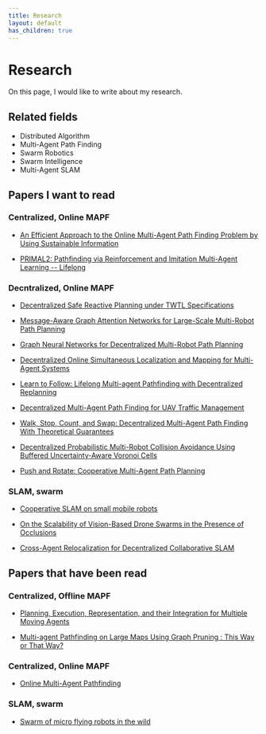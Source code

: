 ```yaml
---
title: Research
layout: default
has_children: true
---
```


# Research

On this page, I would like to write about my research.

## Related fields
- Distributed Algorithm
- Multi-Agent Path Finding
- Swarm Robotics
- Swarm Intelligence
- Multi-Agent SLAM

## Papers I want to read

### Centralized, Online MAPF

- <a href="https://arxiv.org/abs/2301.04446" target="_blank">An Efficient Approach to the Online Multi-Agent Path Finding Problem by Using Sustainable Information</a>

- <a href="https://arxiv.org/abs/2010.08184" target="_blank">PRIMAL2: Pathfinding via Reinforcement and Imitation Multi-Agent Learning -- Lifelong</a>

### Decntralized, Online MAPF

- <a href="https://ras.papercept.net/images/temp/IROS/files/2094.pdf" target="_blank">Decentralized Safe Reactive Planning under TWTL Specifications</a>

- <a href="https://arxiv.org/abs/2011.13219" target="_blank">Message-Aware Graph Attention Networks for Large-Scale Multi-Robot Path Planning</a>

- <a href="https://arxiv.org/abs/1912.06095" target="_blank">Graph Neural Networks for Decentralized Multi-Robot Path Planning</a>

- <a href="https://www.mdpi.com/1424-8220/18/8/2612" target="_blank">Decentralized Online Simultaneous Localization and Mapping for Multi-Agent Systems</a>

- <a href="https://openreview.net/pdf?id=vMV4tsA639" target="_blank">Learn to Follow: Lifelong Multi-agent Pathfinding with Decentralized Replanning</a>

- <a href="https://core.ac.uk/download/pdf/333643548.pdf" target="_blank">Decentralized Multi-Agent Path Finding for UAV Traffic Management</a>

- <a href="https://ieeexplore.ieee.org/document/8962201" target="_blank">Walk, Stop, Count, and Swap: Decentralized Multi-Agent Path Finding With Theoretical Guarantees</a>

- <a href="https://arxiv.org/abs/2201.04012" target="_blank">Decentralized Probabilistic Multi-Robot Collision Avoidance Using Buffered Uncertainty-Aware Voronoi Cells</a>

- <a href="https://www.ifaamas.org/Proceedings/aamas2013/docs/p87.pdf" target="_blank">Push and Rotate: Cooperative Multi-Agent Path Planning</a>

### SLAM, swarm

- <a href="https://ieeexplore.ieee.org/document/7419035" target="_blank">Cooperative SLAM on small mobile robots</a>

- <a href="https://ieeexplore.ieee.org/document/9732989" target="_blank">On the Scalability of Vision-Based Drone Swarms in the Presence of Occlusions</a>

- <a href="https://ieeexplore.ieee.org/document/10160941" target="_blank">Cross-Agent Relocalization for Decentralized Collaborative SLAM</a>

## Papers that have been read

### Centralized, Offline MAPF
- <a href="https://kei18.github.io/phd-dissertation/" target="_blank">Planning, Execution, Representation, and their Integration for Multiple Moving Agents</a>

- <a href="http://svancara.net/files/ICAART_2023_SP_study.pdf" target="_blank">Multi-agent Pathfinding on Large Maps Using Graph Pruning : This Way or That Way?</a>

### Centralized, Online MAPF

- <a href="https://ojs.aaai.org/index.php/AAAI/article/view/4769" target="_blank">Online Multi-Agent Pathfinding</a>

### SLAM, swarm

- <a href="https://www.science.org/doi/10.1126/scirobotics.abm5954" target="_blank">Swarm of micro flying robots in the wild</a>